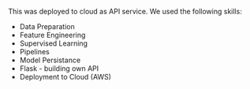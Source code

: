 
This was deployed to cloud as API service. We used the following skills:

- Data Preparation
- Feature Engineering
- Supervised Learning
- Pipelines
- Model Persistance
- Flask - building own API
- Deployment to Cloud (AWS)




